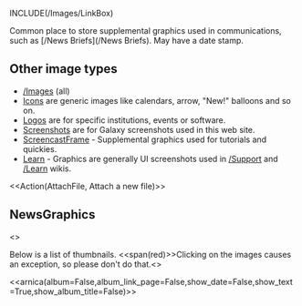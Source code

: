 INCLUDE(/Images/LinkBox)

Common place to store supplemental graphics used in communications, such as [/News Briefs](/News Briefs). May have a date stamp.

## Other image types
* [/Images](/Images) (all)
* [Icons](/Images/Icons) are generic images like calendars, arrow, "New!" balloons and so on.  
* [Logos](/Images/Logos) are for specific institutions, events or software.
* [Screenshots](/Images/Screenshots) are for Galaxy screenshots used in this web site.
* [ScreencastFrame](/Images/ScreencastFrame) - Supplemental graphics used for tutorials and quickies.
* [Learn](/Images/Learn) - Graphics are generally UI screenshots used in [/Support](/Support) and [/Learn](/Learn) wikis.

<<Action(AttachFile, Attach a new file)>>

## NewsGraphics

<<AttachList>>

Below is a list of thumbnails.  <<span(red)>>Clicking on the images causes an exception, so please don't do that.<<span>>

<<arnica(album=False,album_link_page=False,show_date=False,show_text=True,show_album_title=False)>>
